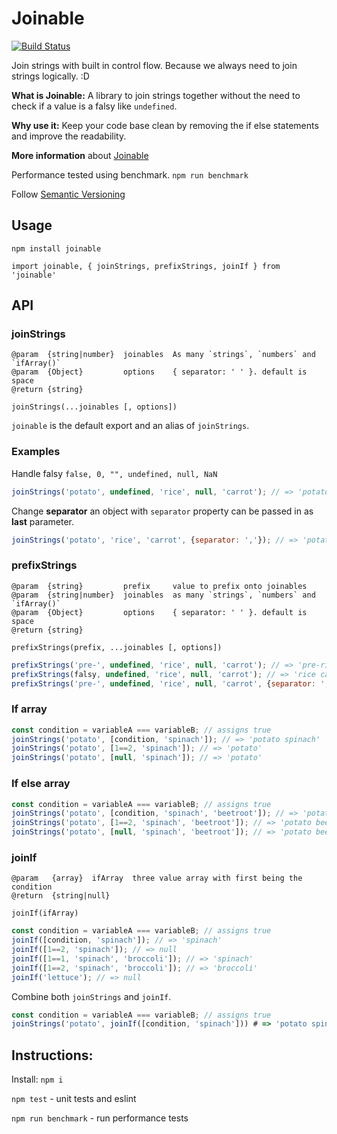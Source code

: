 # Joinable

[![Build Status](https://travis-ci.org/rkotze/joinable.svg?branch=master)](https://travis-ci.org/rkotze/joinable)

Join strings with built in control flow. Because we always need to join strings logically. :D

**What is Joinable:** A library to join strings together without the need to check if a value is a falsy like `undefined`.

**Why use it:** Keep your code base clean by removing the if else statements and improve the readability.

**More information** about [Joinable](http://www.richardkotze.com/projects/joinable)

Performance tested using benchmark. `npm run benchmark`

Follow [Semantic Versioning](http://semver.org/)

## Usage

`npm install joinable`

`import joinable, { joinStrings, prefixStrings, joinIf } from 'joinable'`

## API

### joinStrings

```
@param  {string|number}  joinables  As many `strings`, `numbers` and `ifArray()`
@param  {Object}         options    { separator: ' ' }. default is space
@return {string}
```

`joinStrings(...joinables [, options])`

`joinable` is the default export and an alias of `joinStrings`.

### Examples

Handle falsy `false, 0, "", undefined, null, NaN`

```JavaScript
joinStrings('potato', undefined, 'rice', null, 'carrot'); // => 'potato rice carrot'
```

Change **separator** an object with `separator` property can be passed in as **last** parameter.

```JavaScript
joinStrings('potato', 'rice', 'carrot', {separator: ','}); // => 'potato,rice,carrot'
```

### prefixStrings

```
@param  {string}         prefix     value to prefix onto joinables
@param  {string|number}  joinables  as many `strings`, `numbers` and `ifArray()`
@param  {Object}         options    { separator: ' ' }. default is space
@return {string}
```

`prefixStrings(prefix, ...joinables [, options])`

```JavaScript
prefixStrings('pre-', undefined, 'rice', null, 'carrot'); // => 'pre-rice pre-carrot'
prefixStrings(falsy, undefined, 'rice', null, 'carrot'); // => 'rice carrot'
prefixStrings('pre-', undefined, 'rice', null, 'carrot', {separator: ','}); // => 'pre-rice,pre-carrot'
```

### If array

```JavaScript
const condition = variableA === variableB; // assigns true
joinStrings('potato', [condition, 'spinach']); // => 'potato spinach'
joinStrings('potato', [1==2, 'spinach']); // => 'potato'
joinStrings('potato', [null, 'spinach']); // => 'potato'
```

### If else array

```JavaScript
const condition = variableA === variableB; // assigns true
joinStrings('potato', [condition, 'spinach', 'beetroot']); // => 'potato spinach'
joinStrings('potato', [1==2, 'spinach', 'beetroot']); // => 'potato beetroot'
joinStrings('potato', [null, 'spinach', 'beetroot']); // => 'potato beetroot'
```

### joinIf

```
@param   {array}  ifArray  three value array with first being the condition
@return  {string|null}
```

`joinIf(ifArray)`

```JavaScript
const condition = variableA === variableB; // assigns true
joinIf([condition, 'spinach']); // => 'spinach'
joinIf([1==2, 'spinach']); // => null
joinIf([1==1, 'spinach', 'broccoli']); // => 'spinach'
joinIf([1==2, 'spinach', 'broccoli']); // => 'broccoli'
joinIf('lettuce'); // => null
```

Combine both `joinStrings` and `joinIf`.

```JavaScript
const condition = variableA === variableB; // assigns true
joinStrings('potato', joinIf([condition, 'spinach'])) # => 'potato spinach'
```

## Instructions:

Install: `npm i`

`npm test` - unit tests and eslint

`npm run benchmark` - run performance tests